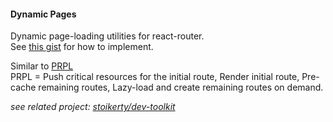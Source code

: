 #### Dynamic Pages
Dynamic page-loading utilities for react-router.<br>
See [this gist](https://gist.github.com/stoikerty/40a668e8fd4e2919034fd1eed2252bcb) for how to implement.

Similar to [PRPL](https://www.polymer-project.org/1.0/toolbox/server)<br>
PRPL = Push critical resources for the initial route, Render initial route, Pre-cache remaining routes, Lazy-load and create remaining routes on demand.

*see related project: [stoikerty/dev-toolkit](https://github.com/stoikerty/dev-toolkit)*
